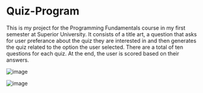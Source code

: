 # Quiz-Program

This is my project for the Programming Fundamentals course in my first semester at Superior University. 
It consists of a title art, a question that asks for user preferance about the quiz they are interested in and then generates the quiz related to the option the user selected. There are a total of ten questions for each quiz. At the end, the user is scored based on their answers.

![image](https://github.com/Amina-Ibm/Quiz-Program/assets/96983960/3331405e-7682-45ea-af34-c14397a768b4)

![image](https://github.com/Amina-Ibm/Quiz-Program/assets/96983960/1e5a4e03-83d2-4547-9501-d81a7d259bc9)

